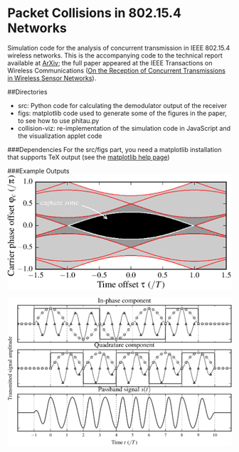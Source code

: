 Packet Collisions in 802.15.4 Networks
=========

Simulation code for the analysis of concurrent transmission in IEEE 802.15.4 wireless networks. 
This is the accompanying code to the technical report available at [ArXiv](http://arxiv.org/abs/1309.4978); the full paper appeared at the IEEE Transactions on Wireless Communications ([On the Reception of Concurrent Transmissions in Wireless Sensor Networks](http://dx.doi.org/10.1109/TWC.2014.2349896)).

##Directories
- src: Python code for calculating the demodulator output of the receiver
- figs: matplotlib code used to generate some of the figures in the paper, to see how to use phitau.py
- collision-viz: re-implementation of the simulation code in JavaScript and the visualization applet code

###Dependencies
For the src/figs part, you need a matplotlib installation that supports TeX output (see the [matplotlib help page](http://matplotlib.org/users/usetex.html))

###Example Outputs
![Contour plot of the bit error rate (BER)](examples/ber_contour.png)

![MSK waveform](examples/msk_wave.png)
